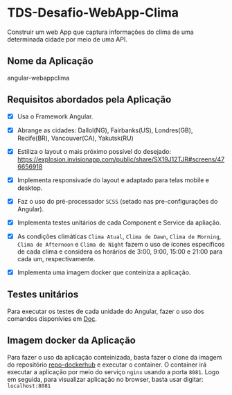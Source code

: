 # TDS-Desafio-WebApp-Clima
Construir um web App que captura informações do clima de uma determinada cidade por meio de uma API.

## Nome da Aplicação
angular-webappclima

## Requisitos abordados pela Aplicação
- [x] Usa o Framework Angular.

- [x] Abrange as cidades: Dallol(NG), Fairbanks(US), Londres(GB), Recife(BR), Vancouver(CA), Yakutsk(RU)

- [x] Estiliza o layout o mais próximo possível do desejado: https://explosion.invisionapp.com/public/share/SX19J12TJR#screens/476656918

- [x] Implementa responsivade do layout e adaptado para telas mobile e desktop.

- [x] Faz o uso do pré-processador `SCSS` (setado nas pre-configurações do Angular).

- [x] Implementa testes unitários de cada Component e Service da apliação. 

- [x] As condições climáticas `Clima Atual`, `Clima de Dawn`, `Clima de Morning`, `Clima de Afternoon` e `Clima de Night` fazem o uso de ícones específicos de cada clima e considera os horários de 3:00, 9:00, 15:00 e 21:00 para cada um, respectivamente.

- [x] Implementa uma imagem docker que conteiniza a aplicação. 


## Testes unitários
Para executar os testes de cada unidade do Angular, fazer o uso dos comandos disponívies em [Doc](https://github.com/callTx/TDS-Desafio-WebApp-Clima/tree/main/angular-webappclima).

## Imagem docker da Aplicação
Para fazer o uso da aplicação conteinizada, basta fazer o clone da imagem do repositório [repo-dockerhub](https://hub.docker.com/repository/docker/calltx/angular-wepappclima/general) e executar o container. O container irá executar a aplicação por meio do serviço `nginx` usando a porta `8081`. Logo em seguida, para visualizar aplicação no browser, basta usar digitar: 
`localhost:8081`

